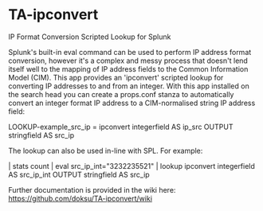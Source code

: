 # TA-ipconvert

IP Format Conversion Scripted Lookup for Splunk

Splunk's built-in eval command can be used to perform IP address format conversion, however it's a complex and messy process that doesn't lend itself well to the mapping of IP address fields to the Common Information Model (CIM). This app provides an 'ipconvert' scripted lookup for converting IP addresses to and from an integer. With this app installed on the search head you can create a props.conf stanza to automatically convert an integer format IP address to a CIM-normalised string IP address field:

LOOKUP-example_src_ip = ipconvert integerfield AS ip_src OUTPUT stringfield AS src_ip

The lookup can also be used in-line with SPL. For example:

| stats count | eval src_ip_int="3232235521" | lookup ipconvert integerfield AS src_ip_int OUTPUT stringfield AS src_ip

Further documentation is provided in the wiki here: https://github.com/doksu/TA-ipconvert/wiki

